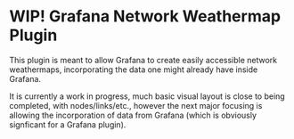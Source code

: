 # WIP! Grafana Network Weathermap Plugin

This plugin is meant to allow Grafana to create easily accessible network weathermaps, incorporating the data one might already have inside Grafana.

It is currently a work in progress, much basic visual layout is close to being completed, with nodes/links/etc., however the next major focusing is allowing the incorporation of data from Grafana (which is obviously signficant for a Grafana plugin).

